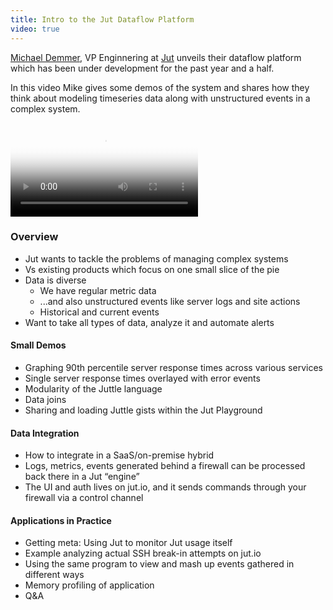 ```yaml
---
title: Intro to the Jut Dataflow Platform
video: true
---
```


[Michael Demmer](https://github.com/demmer), VP Enginnering at
[Jut](http://www.jut.io/) unveils their dataflow platform which has
been under development for the past year and a half.

In this video Mike gives some demos of the system and shares how
they think about modeling timeseries data along with unstructured
events in a complex system.

<div class="flowplayer" data-embed="false">
  <video src="http://player.vimeo.com/external/114224611.hd.mp4?s=76850f410b1202d175397f1db626fc15"
         poster="https://i.vimeocdn.com/video/499957414.png?mw=700"
  ></video>
</div>

### Overview

* Jut wants to tackle the problems of managing complex systems
* Vs existing products which focus on one small slice of the pie
* Data is diverse
    * We have regular metric data
    * ...and also unstructured events like server logs and site actions
    * Historical and current events
* Want to take all types of data, analyze it and automate alerts

#### Small Demos
* Graphing 90th percentile server response times across various services
* Single server response times overlayed with error events
* Modularity of the Juttle language
* Data joins
* Sharing and loading Juttle gists within the Jut Playground

#### Data Integration
* How to integrate in a SaaS/on-premise hybrid
* Logs, metrics, events generated behind a firewall can be processed back there in a Jut “engine”
* The UI and auth lives on jut.io, and it sends commands through your firewall via a control channel

#### Applications in Practice
* Getting meta: Using Jut to monitor Jut usage itself
* Example analyzing actual SSH break-in attempts on jut.io
* Using the same program to view and mash up events gathered in different ways
* Memory profiling of application
* Q&A
